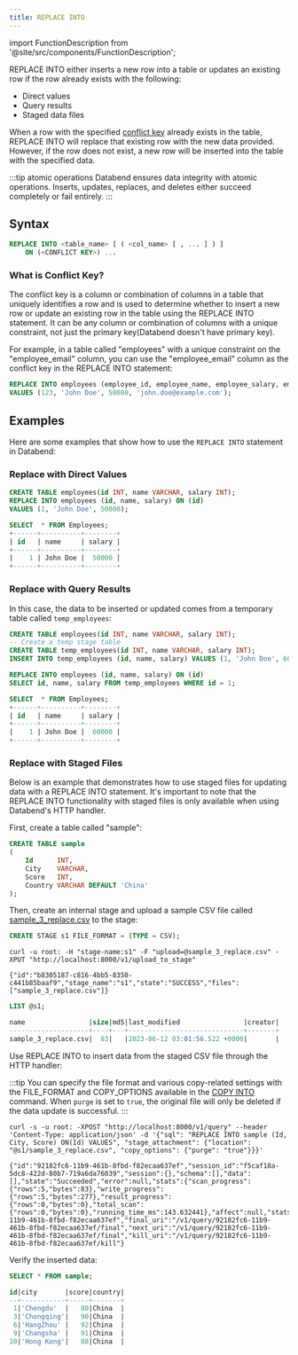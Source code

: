 ```yaml
---
title: REPLACE INTO
---
```


import FunctionDescription from '@site/src/components/FunctionDescription';

<FunctionDescription description="Introduced: v1.1.55"/>

REPLACE INTO either inserts a new row into a table or updates an existing row if the row already exists with the following:

- Direct values
- Query results
- Staged data files

When a row with the specified [conflict key](#what-is-conflict-key) already exists in the table, REPLACE INTO will replace that existing row with the new data provided. However, if the row does not exist, a new row will be inserted into the table with the specified data.

:::tip atomic operations
Databend ensures data integrity with atomic operations. Inserts, updates, replaces, and deletes either succeed completely or fail entirely.
:::

## Syntax

```sql
REPLACE INTO <table_name> [ ( <col_name> [ , ... ] ) ]
    ON (<CONFLICT KEY>) ...
```

### What is Conflict Key?

The conflict key is a column or combination of columns in a table that uniquely identifies a row and is used to determine whether to insert a new row or update an existing row in the table using the REPLACE INTO statement. It can be any column or combination of columns with a unique constraint, not just the primary key(Databend doesn't have primary key).

For example, in a table called "employees" with a unique constraint on the "employee_email" column, you can use the "employee_email" column as the conflict key in the REPLACE INTO statement:

```sql
REPLACE INTO employees (employee_id, employee_name, employee_salary, employee_email) ON (employee_email)
VALUES (123, 'John Doe', 50000, 'john.doe@example.com');
```

## Examples

Here are some examples that show how to use the `REPLACE INTO` statement in Databend:

### Replace with Direct Values

```sql
CREATE TABLE employees(id INT, name VARCHAR, salary INT);
REPLACE INTO employees (id, name, salary) ON (id)
VALUES (1, 'John Doe', 50000);
```

```sql
SELECT  * FROM Employees;
+------+----------+--------+
| id   | name     | salary |
+------+----------+--------+
|    1 | John Doe |  50000 |
+------+----------+--------+
```

### Replace with Query Results

In this case, the data to be inserted or updated comes from a temporary table called `temp_employees`:

```sql
CREATE TABLE employees(id INT, name VARCHAR, salary INT);
-- Create a temp stage table
CREATE TABLE temp_employees(id INT, name VARCHAR, salary INT);
INSERT INTO temp_employees (id, name, salary) VALUES (1, 'John Doe', 60000);

REPLACE INTO employees (id, name, salary) ON (id)
SELECT id, name, salary FROM temp_employees WHERE id = 1;
```

```sql
SELECT  * FROM Employees;
+------+----------+--------+
| id   | name     | salary |
+------+----------+--------+
|    1 | John Doe |  60000 |
+------+----------+--------+
```

### Replace with Staged Files

Below is an example that demonstrates how to use staged files for updating data with a REPLACE INTO statement. It's important to note that the REPLACE INTO functionality with staged files is only available when using Databend's HTTP handler.

First, create a table called "sample":

```sql
CREATE TABLE sample
(
    Id      INT,
    City    VARCHAR,
    Score   INT,
    Country VARCHAR DEFAULT 'China'
);
```

Then, create an internal stage and upload a sample CSV file called [sample_3_replace.csv](https://github.com/ZhiHanZ/databend/blob/0f333a13fc38548595ea58242a37c5f4a73e9c88/tests/data/sample_3_replace.csv) to the stage:

```sql
CREATE STAGE s1 FILE_FORMAT = (TYPE = CSV);
```

```shell
curl -u root: -H "stage-name:s1" -F "upload=@sample_3_replace.csv" -XPUT "http://localhost:8000/v1/upload_to_stage"

{"id":"b8305187-c816-4bb5-8350-c441b85baaf9","stage_name":"s1","state":"SUCCESS","files":["sample_3_replace.csv"]}   
```

```sql
LIST @s1;

name                |size|md5|last_modified                |creator|
--------------------+----+---+-----------------------------+-------+
sample_3_replace.csv|  83|   |2023-06-12 03:01:56.522 +0000|       |
```

Use REPLACE INTO to insert data from the staged CSV file through the HTTP handler:

:::tip
You can specify the file format and various copy-related settings with the FILE_FORMAT and COPY_OPTIONS available in the [COPY INTO](dml-copy-into-table.md) command. When `purge` is set to `true`, the original file will only be deleted if the data update is successful. 
:::

```shell
curl -s -u root: -XPOST "http://localhost:8000/v1/query" --header 'Content-Type: application/json' -d '{"sql": "REPLACE INTO sample (Id, City, Score) ON(Id) VALUES", "stage_attachment": {"location": "@s1/sample_3_replace.csv", "copy_options": {"purge": "true"}}}'

{"id":"92182fc6-11b9-461b-8fbd-f82ecaa637ef","session_id":"f5caf18a-5dc8-422d-80b7-719a6da76039","session":{},"schema":[],"data":[],"state":"Succeeded","error":null,"stats":{"scan_progress":{"rows":5,"bytes":83},"write_progress":{"rows":5,"bytes":277},"result_progress":{"rows":0,"bytes":0},"total_scan":{"rows":0,"bytes":0},"running_time_ms":143.632441},"affect":null,"stats_uri":"/v1/query/92182fc6-11b9-461b-8fbd-f82ecaa637ef","final_uri":"/v1/query/92182fc6-11b9-461b-8fbd-f82ecaa637ef/final","next_uri":"/v1/query/92182fc6-11b9-461b-8fbd-f82ecaa637ef/final","kill_uri":"/v1/query/92182fc6-11b9-461b-8fbd-f82ecaa637ef/kill"}
```

Verify the inserted data:

```sql
SELECT * FROM sample;

id|city       |score|country|
--+-----------+-----+-------+
 1|'Chengdu'  |   80|China  |
 3|'Chongqing'|   90|China  |
 6|'HangZhou' |   92|China  |
 9|'Changsha' |   91|China  |
10|'Hong Kong'|   88|China  |
```
